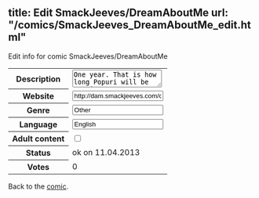 title: Edit SmackJeeves/DreamAboutMe
url: "/comics/SmackJeeves_DreamAboutMe_edit.html"
---
Edit info for comic SmackJeeves/DreamAboutMe

<form name="comic" action="http://gaepostmail.appengine.com/comic" name="post">
<table class="comicinfo">
<tr>
<th>Description</th><td><textarea name="description">One year. That is how long Popuri will be staying at Green Ranch while her parents are away. And in that one short year, her life will change forever! Based on the game Harvest Moon 64</textarea></td>
</tr>
<tr>
<th>Website</th><td><input type="text" name="url" value="http://dam.smackjeeves.com/comics/"/></td>
</tr>
<tr>
<th>Genre</th><td><input type="text" name="genre" value="Other"/></td>
</tr>
<tr>
<th>Language</th><td><input type="text" name="language" value="English"/></td>
</tr>
<tr>
<th>Adult content</th><td><input type="checkbox" name="adult" value="adult" /></td>
</tr>
<tr>
<th>Status</th><td>ok on 11.04.2013</td>
</tr>
<tr>
<th>Votes</th><td>0</div></td>
</tr>
</table>
</form>

Back to the [comic](/comics/SmackJeeves_DreamAboutMe.html).
